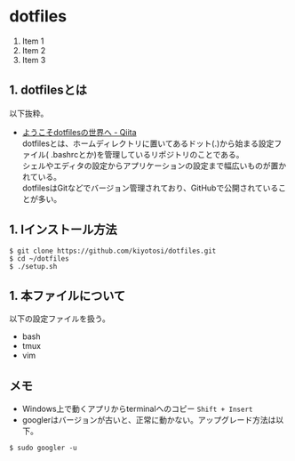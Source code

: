 # dotfiles
1. Item 1
1. Item 2
1. Item 3
## 1. dotfilesとは
  以下抜粋。  

- [ようこそdotfilesの世界へ - Qiita  ](https://qiita.com/yutakatay/items/c6c7584d9795799ee164)  
  dotfilesとは、ホームディレクトリに置いてあるドット(.)から始まる設定ファイル(
  .bashrcとか)を管理しているリポジトリのことである。  
  シェルやエディタの設定からアプリケーションの設定まで幅広いものが置かれている。  
  dotfilesはGitなどでバージョン管理されており、GitHubで公開されていることが多い。  

## 1. Iインストール方法  
~~~cd ~
$ git clone https://github.com/kiyotosi/dotfiles.git
$ cd ~/dotfiles
$ ./setup.sh
~~~

## 1. 本ファイルについて
以下の設定ファイルを扱う。
- bash  
- tmux  
- vim  

## メモ
- Windows上で動くアプリからterminalへのコピー `Shift + Insert`  
- googlerはバージョンが古いと、正常に動かない。アップグレード方法は以下。  
~~~
$ sudo googler -u
~~~
